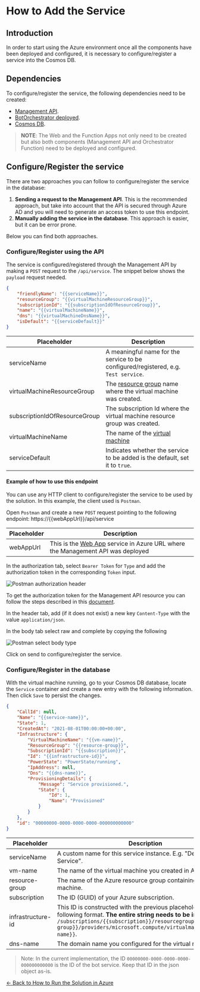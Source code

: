# How to Add the Service 

## Introduction
In order to start using the Azure environment once all the components have been deployed and configured, it is necessary to configure/register a service into the Cosmos DB.  

## Dependencies
To configure/register the service, the following dependencies need to be created:

- [Management API](deploy_web_app.md).
- [BotOrchestrator deployed](deploy_function_app.md).
- [Cosmos DB](cosmos_db.md).

>**NOTE**: The Web and the Function Apps not only need to be created but also both components (Management API and Orchestrator Function) need to be deployed and configured.

## Configure/Register the service
There are two approaches you can follow to configure/register the service in the database:
1. **Sending a request to the Management API**. This is the recommended approach, but take into account that the API is secured through Azure AD and you will need to generate an access token to use this endpoint.
2. **Manually adding the service in the database**. This approach is easier, but it can be error prone.

Below you can find both approaches.

### Configure/Register using the API
The service is configured/registered through the Management API by making a `POST` request to the `/api/service`. The snippet below shows the `payload` request needed.

```json
{
    "friendlyName": "{{serviceName}}",
    "resourceGroup": "{{virtualMachineResourceGroup}}",
    "subscriptionId": "{{subscriptionIdOfResourceGroup}}",
    "name": "{{virtualMachineName}}",
    "dns": "{{virtualMachineDnsName}}",
    "isDefault": "{{serviceDefault}}"
}
```

| Placeholder                            | Description                                                                         |
|----------------------------------------|-------------------------------------------------------------------------------------|
| serviceName                            | A meaningful name for the service to be configured/registered, e.g. `Test service`. |
| virtualMachineResourceGroup            | The [resource group](readme.md#resource-groups) name where the virtual machine was created. |
| subscriptionIdOfResourceGroup          | The subscription Id where the virtual machine resource group was created.           |
| virtualMachineName                     | The name of the [virtual machine](virtual_machine.md)                               |
| serviceDefault                         | Indicates whether the service to be added is the default, set it to `true`.         |

#### Example of how to use this endpoint
You can use any HTTP client to configure/register the service to be used by the solution. In this example, the client used is `Postman`.

Open `Postman` and create a new `POST` request pointing to the following endpoint: https://{{webAppUrl}}/api/service 

| Placeholder                            | Description                                                                         |
|----------------------------------------|-------------------------------------------------------------------------------------|
| webAppUrl                              | This is the [Web App](web_app_and_app_service_plan.md) service in Azure URL where the Management API was deployed      |

In the authorization tab, select `Bearer Token` for `Type` and add the authorization token in the corresponding `Token` input.

![Postman authorization header](./images/postman_add_service_auth_header.png)

To get the authorization token for the Management API resource you can follow the steps described in this [document](authorization_token.md).

In the header tab, add (if it does not exist) a new key `Content-Type` with the value `application/json`.

In the body tab select raw and complete by copying the following

![Postman select body type](./images/postman_add_service_payload.png)

Click on send to configure/register the service. 

### Configure/Register in the database
With the virtual machine running, go to your Cosmos DB database, locate the `Service` container and create a new entry with the following information. Then click `Save` to persist the changes.

```json
{
    "CallId": null,
    "Name": "{{service-name}}",
    "State": 1,
    "CreatedAt": "2021-08-01T00:00:00+00:00",
    "Infrastructure": {
        "VirtualMachineName": "{{vm-name}}",
        "ResourceGroup": "{{resource-group}}",
        "SubscriptionId": "{{subscription}}",
        "Id": "{{infrastructure-id}}",
        "PowerState": "PowerState/running",
        "IpAddress": null,
        "Dns": "{{dns-name}}",
        "ProvisioningDetails": {
            "Message": "Service provisioned.",
            "State": {
                "Id": 1,
                "Name": "Provisioned"
            }
        }
    },
    "id": "00000000-0000-0000-0000-000000000000"
}
```

| Placeholder           | Description                                                           |
|-----------------------|-----------------------------------------------------------------------|
| serviceName           | A custom name for this service instance. E.g. "Default Service".      |
| vm-name               | The name of the virtual machine you created in Azure.                 |
| resource-group        | The name of the Azure resource group containing the virtual machine.  |
| subscription          | The ID (GUID) of your Azure subscription.                             |
| infrastructure-id     | This ID is constructed with the previous placeholders using the following format. **The entire string needs to be in lowercase**. `/subscriptions/{{subscription}}/resourcegroups/{{resource-group}}/providers/microsoft.compute/virtualmachines/{{vm-name}}`.
| dns-name              | The domain name you configured for the virtual machine.               |

> Note: In the current implementation, the ID `00000000-0000-0000-0000-000000000000` is the ID of the bot service. Keep that ID in the json object as-is.

[← Back to How to Run the Solution in Azure](README.md#how-to-run-the-solution-in-azure)
